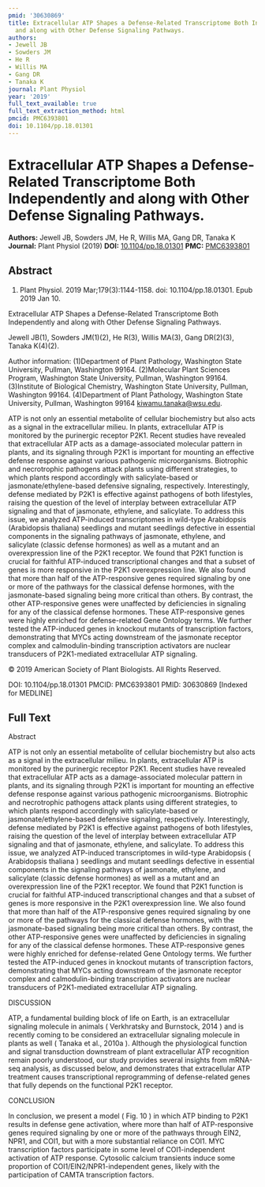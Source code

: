 ```yaml
---
pmid: '30630869'
title: Extracellular ATP Shapes a Defense-Related Transcriptome Both Independently
  and along with Other Defense Signaling Pathways.
authors:
- Jewell JB
- Sowders JM
- He R
- Willis MA
- Gang DR
- Tanaka K
journal: Plant Physiol
year: '2019'
full_text_available: true
full_text_extraction_method: html
pmcid: PMC6393801
doi: 10.1104/pp.18.01301
---
```


# Extracellular ATP Shapes a Defense-Related Transcriptome Both Independently and along with Other Defense Signaling Pathways.
**Authors:** Jewell JB, Sowders JM, He R, Willis MA, Gang DR, Tanaka K
**Journal:** Plant Physiol (2019)
**DOI:** [10.1104/pp.18.01301](https://doi.org/10.1104/pp.18.01301)
**PMC:** [PMC6393801](https://www.ncbi.nlm.nih.gov/pmc/articles/PMC6393801/)

## Abstract

1. Plant Physiol. 2019 Mar;179(3):1144-1158. doi: 10.1104/pp.18.01301. Epub 2019 
Jan 10.

Extracellular ATP Shapes a Defense-Related Transcriptome Both Independently and 
along with Other Defense Signaling Pathways.

Jewell JB(1), Sowders JM(1)(2), He R(3), Willis MA(3), Gang DR(2)(3), Tanaka 
K(4)(2).

Author information:
(1)Department of Plant Pathology, Washington State University, Pullman, 
Washington 99164.
(2)Molecular Plant Sciences Program, Washington State University, Pullman, 
Washington 99164.
(3)Institute of Biological Chemistry, Washington State University, Pullman, 
Washington 99164.
(4)Department of Plant Pathology, Washington State University, Pullman, 
Washington 99164 kiwamu.tanaka@wsu.edu.

ATP is not only an essential metabolite of cellular biochemistry but also acts 
as a signal in the extracellular milieu. In plants, extracellular ATP is 
monitored by the purinergic receptor P2K1. Recent studies have revealed that 
extracellular ATP acts as a damage-associated molecular pattern in plants, and 
its signaling through P2K1 is important for mounting an effective defense 
response against various pathogenic microorganisms. Biotrophic and necrotrophic 
pathogens attack plants using different strategies, to which plants respond 
accordingly with salicylate-based or jasmonate/ethylene-based defensive 
signaling, respectively. Interestingly, defense mediated by P2K1 is effective 
against pathogens of both lifestyles, raising the question of the level of 
interplay between extracellular ATP signaling and that of jasmonate, ethylene, 
and salicylate. To address this issue, we analyzed ATP-induced transcriptomes in 
wild-type Arabidopsis (Arabidopsis thaliana) seedlings and mutant seedlings 
defective in essential components in the signaling pathways of jasmonate, 
ethylene, and salicylate (classic defense hormones) as well as a mutant and an 
overexpression line of the P2K1 receptor. We found that P2K1 function is crucial 
for faithful ATP-induced transcriptional changes and that a subset of genes is 
more responsive in the P2K1 overexpression line. We also found that more than 
half of the ATP-responsive genes required signaling by one or more of the 
pathways for the classical defense hormones, with the jasmonate-based signaling 
being more critical than others. By contrast, the other ATP-responsive genes 
were unaffected by deficiencies in signaling for any of the classical defense 
hormones. These ATP-responsive genes were highly enriched for defense-related 
Gene Ontology terms. We further tested the ATP-induced genes in knockout mutants 
of transcription factors, demonstrating that MYCs acting downstream of the 
jasmonate receptor complex and calmodulin-binding transcription activators are 
nuclear transducers of P2K1-mediated extracellular ATP signaling.

© 2019 American Society of Plant Biologists. All Rights Reserved.

DOI: 10.1104/pp.18.01301
PMCID: PMC6393801
PMID: 30630869 [Indexed for MEDLINE]

## Full Text

Abstract

ATP is not only an essential metabolite of cellular biochemistry but also acts as a signal in the extracellular milieu. In plants, extracellular ATP is monitored by the purinergic receptor P2K1. Recent studies have revealed that extracellular ATP acts as a damage-associated molecular pattern in plants, and its signaling through P2K1 is important for mounting an effective defense response against various pathogenic microorganisms. Biotrophic and necrotrophic pathogens attack plants using different strategies, to which plants respond accordingly with salicylate-based or jasmonate/ethylene-based defensive signaling, respectively. Interestingly, defense mediated by P2K1 is effective against pathogens of both lifestyles, raising the question of the level of interplay between extracellular ATP signaling and that of jasmonate, ethylene, and salicylate. To address this issue, we analyzed ATP-induced transcriptomes in wild-type Arabidopsis ( Arabidopsis thaliana ) seedlings and mutant seedlings defective in essential components in the signaling pathways of jasmonate, ethylene, and salicylate (classic defense hormones) as well as a mutant and an overexpression line of the P2K1 receptor. We found that P2K1 function is crucial for faithful ATP-induced transcriptional changes and that a subset of genes is more responsive in the P2K1 overexpression line. We also found that more than half of the ATP-responsive genes required signaling by one or more of the pathways for the classical defense hormones, with the jasmonate-based signaling being more critical than others. By contrast, the other ATP-responsive genes were unaffected by deficiencies in signaling for any of the classical defense hormones. These ATP-responsive genes were highly enriched for defense-related Gene Ontology terms. We further tested the ATP-induced genes in knockout mutants of transcription factors, demonstrating that MYCs acting downstream of the jasmonate receptor complex and calmodulin-binding transcription activators are nuclear transducers of P2K1-mediated extracellular ATP signaling.

DISCUSSION

ATP, a fundamental building block of life on Earth, is an extracellular signaling molecule in animals ( Verkhratsky and Burnstock, 2014 ) and is recently coming to be considered an extracellular signaling molecule in plants as well ( Tanaka et al., 2010a ). Although the physiological function and signal transduction downstream of plant extracellular ATP recognition remain poorly understood, our study provides several insights from mRNA-seq analysis, as discussed below, and demonstrates that extracellular ATP treatment causes transcriptional reprogramming of defense-related genes that fully depends on the functional P2K1 receptor.

CONCLUSION

In conclusion, we present a model ( Fig. 10 ) in which ATP binding to P2K1 results in defense gene activation, where more than half of ATP-responsive genes required signaling by one or more of the pathways through EIN2, NPR1, and COI1, but with a more substantial reliance on COI1. MYC transcription factors participate in some level of COI1-independent activation of ATP response. Cytosolic calcium transients induce some proportion of COI1/EIN2/NPR1-independent genes, likely with the participation of CAMTA transcription factors.
